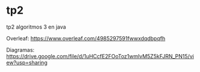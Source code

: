 # tp2
tp2 algoritmos 3 en java

Overleaf: https://www.overleaf.com/4985297591fwwxdqdbpqfh

Diagramas: https://drive.google.com/file/d/1uHCcfE2FOoToz1wmlvM5Z5kFJRN_PN15/view?usp=sharing

